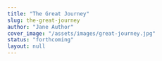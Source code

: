```yaml
---
title: "The Great Journey"
slug: the-great-journey
author: "Jane Author"
cover_image: "/assets/images/great-journey.jpg"
status: "forthcoming"
layout: null
---
```

